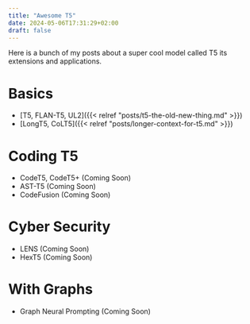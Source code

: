 ```yaml
---
title: "Awesome T5"
date: 2024-05-06T17:31:29+02:00
draft: false
---
```


Here is a bunch of my posts about a super cool model called T5 its extensions and applications.

# Basics
- [T5, FLAN-T5, UL2]({{< relref "posts/t5-the-old-new-thing.md" >}})
- [LongT5, CoLT5]({{< relref "posts/longer-context-for-t5.md" >}})


# Coding T5
- CodeT5, CodeT5+ (Coming Soon)
- AST-T5 (Coming Soon)
- CodeFusion (Coming Soon)

# Cyber Security
- LENS (Coming Soon)
- HexT5 (Coming Soon)

# With Graphs
- Graph Neural Prompting (Coming Soon)

